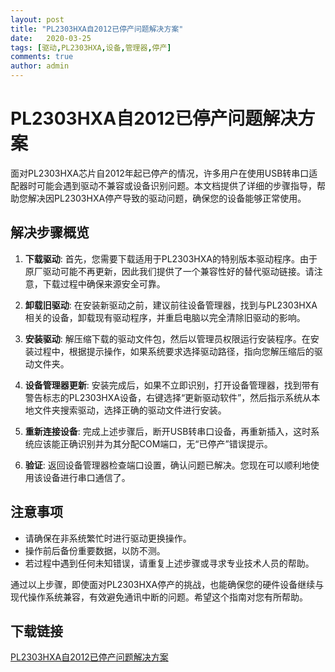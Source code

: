 ```yaml
---
layout: post
title: "PL2303HXA自2012已停产问题解决方案"
date:   2020-03-25
tags: [驱动,PL2303HXA,设备,管理器,停产]
comments: true
author: admin
---
```

# PL2303HXA自2012已停产问题解决方案

面对PL2303HXA芯片自2012年起已停产的情况，许多用户在使用USB转串口适配器时可能会遇到驱动不兼容或设备识别问题。本文档提供了详细的步骤指导，帮助您解决因PL2303HXA停产导致的驱动问题，确保您的设备能够正常使用。

## 解决步骤概览

1. **下载驱动**: 首先，您需要下载适用于PL2303HXA的特别版本驱动程序。由于原厂驱动可能不再更新，因此我们提供了一个兼容性好的替代驱动链接。请注意，下载过程中确保来源安全可靠。

2. **卸载旧驱动**: 在安装新驱动之前，建议前往设备管理器，找到与PL2303HXA相关的设备，卸载现有驱动程序，并重启电脑以完全清除旧驱动的影响。

3. **安装驱动**: 解压缩下载的驱动文件包，然后以管理员权限运行安装程序。在安装过程中，根据提示操作，如果系统要求选择驱动路径，指向您解压缩后的驱动文件夹。

4. **设备管理器更新**: 安装完成后，如果不立即识别，打开设备管理器，找到带有警告标志的PL2303HXA设备，右键选择“更新驱动软件”，然后指示系统从本地文件夹搜索驱动，选择正确的驱动文件进行安装。

5. **重新连接设备**: 完成上述步骤后，断开USB转串口设备，再重新插入，这时系统应该能正确识别并为其分配COM端口，无“已停产”错误提示。

6. **验证**: 返回设备管理器检查端口设置，确认问题已解决。您现在可以顺利地使用该设备进行串口通信了。

## 注意事项

- 请确保在非系统繁忙时进行驱动更换操作。
- 操作前后备份重要数据，以防不测。
- 若过程中遇到任何未知错误，请重复上述步骤或寻求专业技术人员的帮助。

通过以上步骤，即使面对PL2303HXA停产的挑战，也能确保您的硬件设备继续与现代操作系统兼容，有效避免通讯中断的问题。希望这个指南对您有所帮助。

## 下载链接

[PL2303HXA自2012已停产问题解决方案](https://pan.quark.cn/s/802ff9097f67)